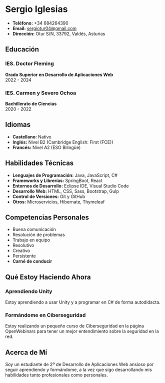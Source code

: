# Sergio Iglesias

- **Teléfono:** +34 684264390
- **Email:** sergiotur04@gmail.com
- **Dirección:** Otur S/N, 33792, Valdés, Asturias

## Educación

### IES. Doctor Fleming
**Grado Superior en Desarrollo de Aplicaciones Web**  
2022 - 2024

### IES. Carmen y Severo Ochoa
**Bachillerato de Ciencias**  
2020 - 2022

## Idiomas

- **Castellano:** Nativo
- **Inglés:** Nivel B2 (Cambridge English: First (FCE))
- **Francés:** Nivel A2 (ESO Bilingüe)

## Habilidades Técnicas

- **Lenguajes de Programación:** Java, JavaScript, C#
- **Frameworks y Librerías:** SpringBoot, React
- **Entornos de Desarrollo:** Eclipse IDE, Visual Studio Code
- **Desarrollo Web:** HTML, CSS, Sass, Bootstrap, Gulp
- **Control de Versiones:** Git y GitHub
- **Otros:** Microservicios, Hibernate, Thymeleaf

## Competencias Personales

- Buena comunicación
- Resolución de problemas
- Trabajo en equipo
- Resolutivo
- Creativo
- Persistente
- **Carné de conducir**

## Qué Estoy Haciendo Ahora

### Aprendiendo Unity
Estoy aprendiendo a usar Unity y a programar en C# de forma autodidacta.

### Formándome en Ciberseguridad
Estoy realizando un pequeño curso de Ciberseguridad en la página OpenWebinars para tener un mejor entendimiento sobre la seguridad en la red.

## Acerca de Mí
Soy un estudiante de 2º de Desarrollo de Aplicaciones Web ansioso por seguir aprendiendo y formándome, a la vez que sigo desarrollando mis habilidades tanto profesionales como personales.

